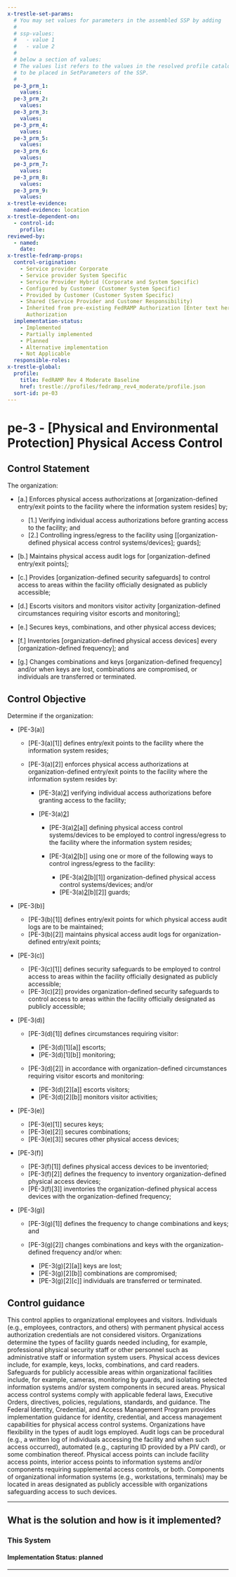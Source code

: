 ```yaml
---
x-trestle-set-params:
  # You may set values for parameters in the assembled SSP by adding
  #
  # ssp-values:
  #   - value 1
  #   - value 2
  #
  # below a section of values:
  # The values list refers to the values in the resolved profile catalog, and the ssp-values represent new values
  # to be placed in SetParameters of the SSP.
  #
  pe-3_prm_1:
    values:
  pe-3_prm_2:
    values:
  pe-3_prm_3:
    values:
  pe-3_prm_4:
    values:
  pe-3_prm_5:
    values:
  pe-3_prm_6:
    values:
  pe-3_prm_7:
    values:
  pe-3_prm_8:
    values:
  pe-3_prm_9:
    values:
x-trestle-evidence:
  named-evidence: location
x-trestle-dependent-on:
  - control-id:
    profile:
reviewed-by:
  - named:
    date:
x-trestle-fedramp-props:
  control-origination:
    - Service provider Corporate
    - Service provider System Specific
    - Service Provider Hybrid (Corporate and System Specific)
    - Configured by Customer (Customer System Specific)
    - Provided by Customer (Customer System Specific)
    - Shared (Service Provider and Customer Responsibility)
    - Inherited from pre-existing FedRAMP Authorization [Enter text here], Date of
      Authorization
  implementation-status:
    - Implemented
    - Partially implemented
    - Planned
    - Alternative implementation
    - Not Applicable
  responsible-roles:
x-trestle-global:
  profile:
    title: FedRAMP Rev 4 Moderate Baseline
    href: trestle://profiles/fedramp_rev4_moderate/profile.json
  sort-id: pe-03
---
```


# pe-3 - \[Physical and Environmental Protection\] Physical Access Control

## Control Statement

The organization:

- \[a.\] Enforces physical access authorizations at [organization-defined entry/exit points to the facility where the information system resides] by;

  - \[1.\] Verifying individual access authorizations before granting access to the facility; and
  - \[2.\] Controlling ingress/egress to the facility using [[organization-defined physical access control systems/devices]; guards];

- \[b.\] Maintains physical access audit logs for [organization-defined entry/exit points];

- \[c.\] Provides [organization-defined security safeguards] to control access to areas within the facility officially designated as publicly accessible;

- \[d.\] Escorts visitors and monitors visitor activity [organization-defined circumstances requiring visitor escorts and monitoring];

- \[e.\] Secures keys, combinations, and other physical access devices;

- \[f.\] Inventories [organization-defined physical access devices] every [organization-defined frequency]; and

- \[g.\] Changes combinations and keys [organization-defined frequency] and/or when keys are lost, combinations are compromised, or individuals are transferred or terminated.

## Control Objective

Determine if the organization:

- \[PE-3(a)\]

  - \[PE-3(a)[1]\] defines entry/exit points to the facility where the information system resides;
  - \[PE-3(a)[2]\] enforces physical access authorizations at organization-defined entry/exit points to the facility where the information system resides by:

    - \[PE-3(a)[2](1)\] verifying individual access authorizations before granting access to the facility;
    - \[PE-3(a)[2](2)\]

      - \[PE-3(a)[2](2)[a]\] defining physical access control systems/devices to be employed to control ingress/egress to the facility where the information system resides;
      - \[PE-3(a)[2](2)[b]\] using one or more of the following ways to control ingress/egress to the facility:

        - \[PE-3(a)[2](2)[b][1]\] organization-defined physical access control systems/devices; and/or
        - \[PE-3(a)[2](2)[b][2]\] guards;

- \[PE-3(b)\]

  - \[PE-3(b)[1]\] defines entry/exit points for which physical access audit logs are to be maintained;
  - \[PE-3(b)[2]\] maintains physical access audit logs for organization-defined entry/exit points;

- \[PE-3(c)\]

  - \[PE-3(c)[1]\] defines security safeguards to be employed to control access to areas within the facility officially designated as publicly accessible;
  - \[PE-3(c)[2]\] provides organization-defined security safeguards to control access to areas within the facility officially designated as publicly accessible;

- \[PE-3(d)\]

  - \[PE-3(d)[1]\] defines circumstances requiring visitor:

    - \[PE-3(d)[1][a]\] escorts;
    - \[PE-3(d)[1][b]\] monitoring;

  - \[PE-3(d)[2]\] in accordance with organization-defined circumstances requiring visitor escorts and monitoring:

    - \[PE-3(d)[2][a]\] escorts visitors;
    - \[PE-3(d)[2][b]\] monitors visitor activities;

- \[PE-3(e)\]

  - \[PE-3(e)[1]\] secures keys;
  - \[PE-3(e)[2]\] secures combinations;
  - \[PE-3(e)[3]\] secures other physical access devices;

- \[PE-3(f)\]

  - \[PE-3(f)[1]\] defines physical access devices to be inventoried;
  - \[PE-3(f)[2]\] defines the frequency to inventory organization-defined physical access devices;
  - \[PE-3(f)[3]\] inventories the organization-defined physical access devices with the organization-defined frequency;

- \[PE-3(g)\]

  - \[PE-3(g)[1]\] defines the frequency to change combinations and keys; and
  - \[PE-3(g)[2]\] changes combinations and keys with the organization-defined frequency and/or when:

    - \[PE-3(g)[2][a]\] keys are lost;
    - \[PE-3(g)[2][b]\] combinations are compromised;
    - \[PE-3(g)[2][c]\] individuals are transferred or terminated.

## Control guidance

This control applies to organizational employees and visitors. Individuals (e.g., employees, contractors, and others) with permanent physical access authorization credentials are not considered visitors. Organizations determine the types of facility guards needed including, for example, professional physical security staff or other personnel such as administrative staff or information system users. Physical access devices include, for example, keys, locks, combinations, and card readers. Safeguards for publicly accessible areas within organizational facilities include, for example, cameras, monitoring by guards, and isolating selected information systems and/or system components in secured areas. Physical access control systems comply with applicable federal laws, Executive Orders, directives, policies, regulations, standards, and guidance. The Federal Identity, Credential, and Access Management Program provides implementation guidance for identity, credential, and access management capabilities for physical access control systems. Organizations have flexibility in the types of audit logs employed. Audit logs can be procedural (e.g., a written log of individuals accessing the facility and when such access occurred), automated (e.g., capturing ID provided by a PIV card), or some combination thereof. Physical access points can include facility access points, interior access points to information systems and/or components requiring supplemental access controls, or both. Components of organizational information systems (e.g., workstations, terminals) may be located in areas designated as publicly accessible with organizations safeguarding access to such devices.

______________________________________________________________________

## What is the solution and how is it implemented?

<!-- For implementation status enter one of: implemented, partial, planned, alternative, not-applicable -->

<!-- Note that the list of rules under ### Rules: is read-only and changes will not be captured after assembly to JSON -->

### This System

<!-- Add implementation prose for the main This System component for control: pe-3 -->

#### Implementation Status: planned

______________________________________________________________________
